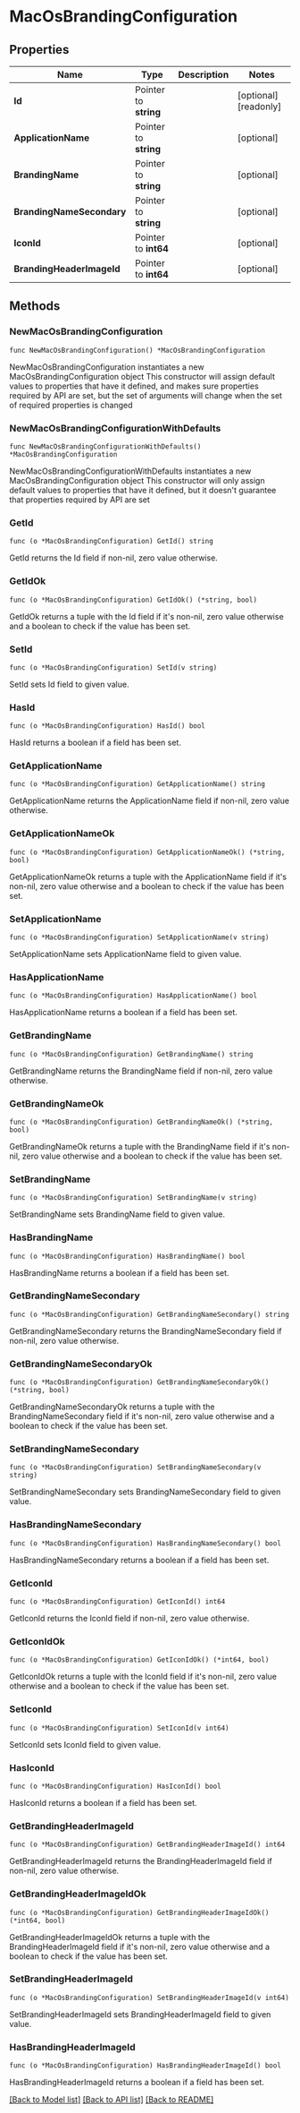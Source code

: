 # MacOsBrandingConfiguration

## Properties

Name | Type | Description | Notes
------------ | ------------- | ------------- | -------------
**Id** | Pointer to **string** |  | [optional] [readonly] 
**ApplicationName** | Pointer to **string** |  | [optional] 
**BrandingName** | Pointer to **string** |  | [optional] 
**BrandingNameSecondary** | Pointer to **string** |  | [optional] 
**IconId** | Pointer to **int64** |  | [optional] 
**BrandingHeaderImageId** | Pointer to **int64** |  | [optional] 

## Methods

### NewMacOsBrandingConfiguration

`func NewMacOsBrandingConfiguration() *MacOsBrandingConfiguration`

NewMacOsBrandingConfiguration instantiates a new MacOsBrandingConfiguration object
This constructor will assign default values to properties that have it defined,
and makes sure properties required by API are set, but the set of arguments
will change when the set of required properties is changed

### NewMacOsBrandingConfigurationWithDefaults

`func NewMacOsBrandingConfigurationWithDefaults() *MacOsBrandingConfiguration`

NewMacOsBrandingConfigurationWithDefaults instantiates a new MacOsBrandingConfiguration object
This constructor will only assign default values to properties that have it defined,
but it doesn't guarantee that properties required by API are set

### GetId

`func (o *MacOsBrandingConfiguration) GetId() string`

GetId returns the Id field if non-nil, zero value otherwise.

### GetIdOk

`func (o *MacOsBrandingConfiguration) GetIdOk() (*string, bool)`

GetIdOk returns a tuple with the Id field if it's non-nil, zero value otherwise
and a boolean to check if the value has been set.

### SetId

`func (o *MacOsBrandingConfiguration) SetId(v string)`

SetId sets Id field to given value.

### HasId

`func (o *MacOsBrandingConfiguration) HasId() bool`

HasId returns a boolean if a field has been set.

### GetApplicationName

`func (o *MacOsBrandingConfiguration) GetApplicationName() string`

GetApplicationName returns the ApplicationName field if non-nil, zero value otherwise.

### GetApplicationNameOk

`func (o *MacOsBrandingConfiguration) GetApplicationNameOk() (*string, bool)`

GetApplicationNameOk returns a tuple with the ApplicationName field if it's non-nil, zero value otherwise
and a boolean to check if the value has been set.

### SetApplicationName

`func (o *MacOsBrandingConfiguration) SetApplicationName(v string)`

SetApplicationName sets ApplicationName field to given value.

### HasApplicationName

`func (o *MacOsBrandingConfiguration) HasApplicationName() bool`

HasApplicationName returns a boolean if a field has been set.

### GetBrandingName

`func (o *MacOsBrandingConfiguration) GetBrandingName() string`

GetBrandingName returns the BrandingName field if non-nil, zero value otherwise.

### GetBrandingNameOk

`func (o *MacOsBrandingConfiguration) GetBrandingNameOk() (*string, bool)`

GetBrandingNameOk returns a tuple with the BrandingName field if it's non-nil, zero value otherwise
and a boolean to check if the value has been set.

### SetBrandingName

`func (o *MacOsBrandingConfiguration) SetBrandingName(v string)`

SetBrandingName sets BrandingName field to given value.

### HasBrandingName

`func (o *MacOsBrandingConfiguration) HasBrandingName() bool`

HasBrandingName returns a boolean if a field has been set.

### GetBrandingNameSecondary

`func (o *MacOsBrandingConfiguration) GetBrandingNameSecondary() string`

GetBrandingNameSecondary returns the BrandingNameSecondary field if non-nil, zero value otherwise.

### GetBrandingNameSecondaryOk

`func (o *MacOsBrandingConfiguration) GetBrandingNameSecondaryOk() (*string, bool)`

GetBrandingNameSecondaryOk returns a tuple with the BrandingNameSecondary field if it's non-nil, zero value otherwise
and a boolean to check if the value has been set.

### SetBrandingNameSecondary

`func (o *MacOsBrandingConfiguration) SetBrandingNameSecondary(v string)`

SetBrandingNameSecondary sets BrandingNameSecondary field to given value.

### HasBrandingNameSecondary

`func (o *MacOsBrandingConfiguration) HasBrandingNameSecondary() bool`

HasBrandingNameSecondary returns a boolean if a field has been set.

### GetIconId

`func (o *MacOsBrandingConfiguration) GetIconId() int64`

GetIconId returns the IconId field if non-nil, zero value otherwise.

### GetIconIdOk

`func (o *MacOsBrandingConfiguration) GetIconIdOk() (*int64, bool)`

GetIconIdOk returns a tuple with the IconId field if it's non-nil, zero value otherwise
and a boolean to check if the value has been set.

### SetIconId

`func (o *MacOsBrandingConfiguration) SetIconId(v int64)`

SetIconId sets IconId field to given value.

### HasIconId

`func (o *MacOsBrandingConfiguration) HasIconId() bool`

HasIconId returns a boolean if a field has been set.

### GetBrandingHeaderImageId

`func (o *MacOsBrandingConfiguration) GetBrandingHeaderImageId() int64`

GetBrandingHeaderImageId returns the BrandingHeaderImageId field if non-nil, zero value otherwise.

### GetBrandingHeaderImageIdOk

`func (o *MacOsBrandingConfiguration) GetBrandingHeaderImageIdOk() (*int64, bool)`

GetBrandingHeaderImageIdOk returns a tuple with the BrandingHeaderImageId field if it's non-nil, zero value otherwise
and a boolean to check if the value has been set.

### SetBrandingHeaderImageId

`func (o *MacOsBrandingConfiguration) SetBrandingHeaderImageId(v int64)`

SetBrandingHeaderImageId sets BrandingHeaderImageId field to given value.

### HasBrandingHeaderImageId

`func (o *MacOsBrandingConfiguration) HasBrandingHeaderImageId() bool`

HasBrandingHeaderImageId returns a boolean if a field has been set.


[[Back to Model list]](../README.md#documentation-for-models) [[Back to API list]](../README.md#documentation-for-api-endpoints) [[Back to README]](../README.md)


